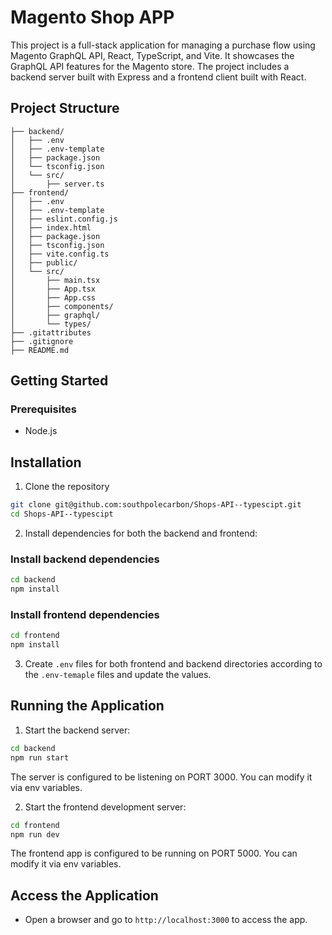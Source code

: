 # Magento Shop APP

This project is a full-stack application for managing a purchase flow using Magento GraphQL API, React, TypeScript, and Vite. It showcases the GraphQL API features for the Magento store. The project includes a backend server built with Express and a frontend client built with React.

## Project Structure

```
├── backend/
│   ├── .env
│   ├── .env-template
│   ├── package.json
│   └── tsconfig.json
│   └── src/
│       ├── server.ts
├── frontend/
│   ├── .env
│   ├── .env-template
│   ├── eslint.config.js
│   ├── index.html
│   ├── package.json
│   ├── tsconfig.json
│   ├── vite.config.ts
│   ├── public/
│   └── src/
│       ├── main.tsx
│       ├── App.tsx
│       ├── App.css
│       ├── components/
│       ├── graphql/
│       └── types/
├── .gitattributes
├── .gitignore
├── README.md
```

## Getting Started

### Prerequisites

- Node.js

## Installation

1. Clone the repository

```sh
git clone git@github.com:southpolecarbon/Shops-API--typescipt.git
cd Shops-API--typescipt
```

2. Install dependencies for both the backend and frontend:

### Install backend dependencies

```sh
cd backend
npm install
```

### Install frontend dependencies

```sh
cd frontend
npm install
```

3. Create `.env` files for both frontend and backend directories according to the `.env-temaple` files and update the values.

## Running the Application

1. Start the backend server:

```sh
cd backend
npm run start
```

The server is configured to be listening on PORT 3000. You can modify it via env variables.

2. Start the frontend development server:

```sh
cd frontend
npm run dev
```

The frontend app is configured to be running on PORT 5000. You can modify it via env variables.

## Access the Application

- Open a browser and go to `http://localhost:3000` to access the app.

